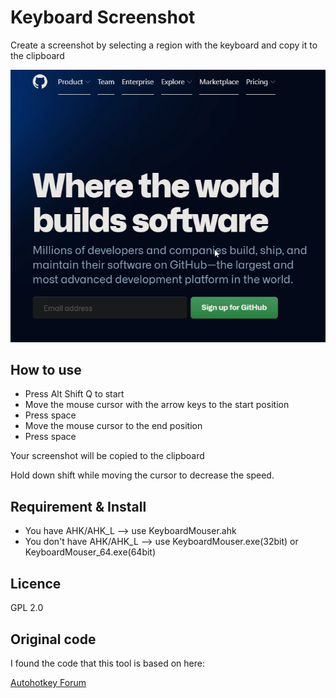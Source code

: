 # Keyboard Screenshot

Create a screenshot by selecting a region with the keyboard and copy it to the clipboard


![Demo](image/demo.gif)

## How to use
 
- Press Alt Shift Q to start
- Move the mouse cursor with the arrow keys to the start position
- Press space
- Move the mouse cursor to the end position
- Press space

Your screenshot will be copied to the clipboard

Hold down shift while moving the cursor to decrease the speed.

## Requirement & Install

- You have AHK/AHK_L --> use KeyboardMouser.ahk
- You don't have AHK/AHK_L --> use KeyboardMouser.exe(32bit) or KeyboardMouser_64.exe(64bit)

## Licence

GPL 2.0

## Original code

I found the code that this tool is based on here:

[Autohotkey Forum](https://www.autohotkey.com/boards/viewtopic.php?style=19&t=96159)
